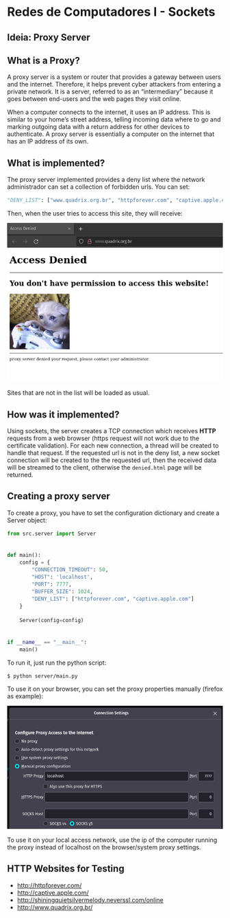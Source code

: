 # Redes de Computadores I - Sockets

## Ideia: Proxy Server

## What is a Proxy?

A proxy server is a system or router that provides a gateway between users and the internet. Therefore, it helps prevent cyber attackers from entering a private network. It is a server, referred to as an “intermediary” because it goes between end-users and the web pages they visit online.

When a computer connects to the internet, it uses an IP address. This is similar to your home’s street address, telling incoming data where to go and marking outgoing data with a return address for other devices to authenticate. A proxy server is essentially a computer on the internet that has an IP address of its own.

## What is implemented?

The proxy server implemented provides a deny list where the network administrador can set a collection of forbidden urls. You can set:

```python
"DENY_LIST": ["www.quadrix.org.br", "httpforever.com", "captive.apple.com"]
```

Then, when the user tries to access this site, they will receive:

![Denied Site](.github/denied.png)

Sites that are not in the list will be loaded as usual.

## How was it implemented?

Using sockets, the server creates a TCP connection which receives **HTTP** requests from a web browser (https request will not work due to the certificate validation). For each new connection, a thread will be created to handle that request. If the requested url is not in the deny list, a new socket connection will be created to the the requested url, then the received data will be streamed to the client, otherwise the `denied.html` page will be returned.

## Creating a proxy server

To create a proxy, you have to set the configuration dictionary and create a Server object:

```python
from src.server import Server


def main():
    config = {
        "CONNECTION_TIMEOUT": 50,
        "HOST": 'localhost',
        "PORT": 7777,
        "BUFFER_SIZE": 1024,
        "DENY_LIST": ["httpforever.com", "captive.apple.com"]
    }

    Server(config=config)


if __name__ == "__main__":
    main()

```

To run it, just run the python script:

```
$ python server/main.py
```

To use it on your browser, you can set the proxy properties manually (firefox as example):

![Firefox Configuration](.github/firefox.png)

To use it on your local access network, use the ip of the computer running the proxy instead of localhost on the browser/system proxy settings.

## HTTP Websites for Testing

- http://httpforever.com/
- http://captive.apple.com/
- http://shiningquietsilvermelody.neverssl.com/online
- http://www.quadrix.org.br/
